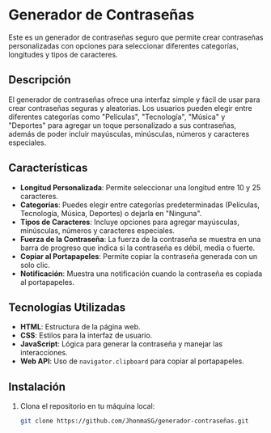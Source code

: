 # Generador de Contraseñas

Este es un generador de contraseñas seguro que permite crear contraseñas personalizadas con opciones para seleccionar diferentes categorías, longitudes y tipos de caracteres.

## Descripción

El generador de contraseñas ofrece una interfaz simple y fácil de usar para crear contraseñas seguras y aleatorias. Los usuarios pueden elegir entre diferentes categorías como "Películas", "Tecnología", "Música" y "Deportes" para agregar un toque personalizado a sus contraseñas, además de poder incluir mayúsculas, minúsculas, números y caracteres especiales.

## Características

- **Longitud Personalizada**: Permite seleccionar una longitud entre 10 y 25 caracteres.
- **Categorías**: Puedes elegir entre categorías predeterminadas (Películas, Tecnología, Música, Deportes) o dejarla en "Ninguna".
- **Tipos de Caracteres**: Incluye opciones para agregar mayúsculas, minúsculas, números y caracteres especiales.
- **Fuerza de la Contraseña**: La fuerza de la contraseña se muestra en una barra de progreso que indica si la contraseña es débil, media o fuerte.
- **Copiar al Portapapeles**: Permite copiar la contraseña generada con un solo clic.
- **Notificación**: Muestra una notificación cuando la contraseña es copiada al portapapeles.

## Tecnologías Utilizadas

- **HTML**: Estructura de la página web.
- **CSS**: Estilos para la interfaz de usuario.
- **JavaScript**: Lógica para generar la contraseña y manejar las interacciones.
- **Web API**: Uso de `navigator.clipboard` para copiar al portapapeles.

## Instalación

1. Clona el repositorio en tu máquina local:

   ```bash
   git clone https://github.com/JhonmaSG/generador-contraseñas.git
